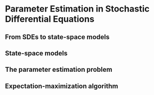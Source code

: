 # Parameter Estimation in Stochastic Differential Equations

## From SDEs to state-space models

## State-space models

## The parameter estimation problem

## Expectation-maximization algorithm